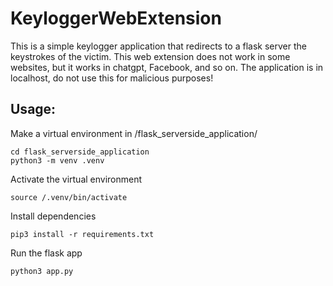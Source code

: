 # KeyloggerWebExtension

This is a simple keylogger application that redirects to a flask server the keystrokes of the victim. This web extension does not work in some websites, but it works in chatgpt, Facebook, and so on. The application is in localhost, do not use this for malicious purposes!

## Usage:

Make a virtual environment in /flask_serverside_application/

```
cd flask_serverside_application
python3 -m venv .venv
```

Activate the virtual environment

```
source /.venv/bin/activate
```

Install dependencies

```
pip3 install -r requirements.txt
```

Run the flask app

```
python3 app.py
```